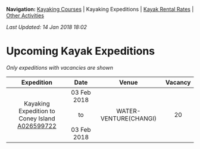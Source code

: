 **Navigation:** [Kayaking Courses](index) &#124; Kayaking Expeditions &#124; [Kayak Rental Rates](rental) &#124; [Other Activities](activity)

_Last Updated: 14 Jan 2018 18:02_
# Upcoming Kayak Expeditions

_Only expeditions with vacancies are shown_

Expedition | Date | Venue | Vacancy
:---:|:---:|:---:|:---:
Kayaking Expedition to Coney Island<br />[A026599722](https://www.onepa.sg/event/details/a026599722)|03 Feb 2018<br/><br/>to<br/><br/>03 Feb 2018|WATER-VENTURE(CHANGI)|20

